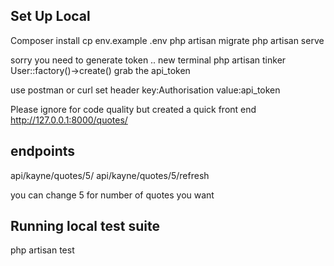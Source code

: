 

## Set Up Local

Composer install
cp env.example .env
php artisan migrate
php artisan serve

sorry you need to generate token ..
new terminal
php artisan tinker
User::factory()->create()
grab the api_token


use postman or curl
set header
    key:Authorisation value:api_token

Please ignore for code quality but created a quick front end
http://127.0.0.1:8000/quotes/

## endpoints
api/kayne/quotes/5/
api/kayne/quotes/5/refresh

you can change 5 for number of quotes you want

## Running local test suite
php artisan test

